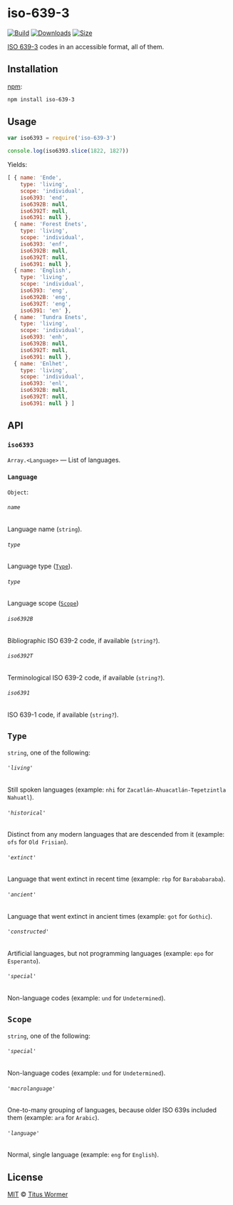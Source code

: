 # iso-639-3

[![Build][build-badge]][build]
[![Downloads][downloads-badge]][downloads]
[![Size][size-badge]][size]

[ISO 639-3][iso] codes in an accessible format, all of them.

## Installation

[npm][]:

```bash
npm install iso-639-3
```

## Usage

```javascript
var iso6393 = require('iso-639-3')

console.log(iso6393.slice(1822, 1827))
```

Yields:

```javascript
[ { name: 'Ende',
    type: 'living',
    scope: 'individual',
    iso6393: 'end',
    iso6392B: null,
    iso6392T: null,
    iso6391: null },
  { name: 'Forest Enets',
    type: 'living',
    scope: 'individual',
    iso6393: 'enf',
    iso6392B: null,
    iso6392T: null,
    iso6391: null },
  { name: 'English',
    type: 'living',
    scope: 'individual',
    iso6393: 'eng',
    iso6392B: 'eng',
    iso6392T: 'eng',
    iso6391: 'en' },
  { name: 'Tundra Enets',
    type: 'living',
    scope: 'individual',
    iso6393: 'enh',
    iso6392B: null,
    iso6392T: null,
    iso6391: null },
  { name: 'Enlhet',
    type: 'living',
    scope: 'individual',
    iso6393: 'enl',
    iso6392B: null,
    iso6392T: null,
    iso6391: null } ]
```

## API

### `iso6393`

`Array.<Language>` — List of languages.

### `Language`

`Object`:

###### `name`

Language name (`string`).

###### `type`

Language type ([`Type`][type]).

###### `type`

Language scope ([`Scope`][scope])

###### `iso6392B`

Bibliographic ISO 639-2 code, if available (`string?`).

###### `iso6392T`

Terminological ISO 639-2 code, if available (`string?`).

###### `iso6391`

ISO 639-1 code, if available (`string?`).

## `Type`

`string`, one of the following:

###### `'living'`

Still spoken languages (example: `nhi` for `Zacatlán-Ahuacatlán-Tepetzintla
Nahuatl`).

###### `'historical'`

Distinct from any modern languages that are descended from it (example: `ofs`
for `Old Frisian`).

###### `'extinct'`

Language that went extinct in recent time (example: `rbp` for `Barababaraba`).

###### `'ancient'`

Language that went extinct in ancient times (example: `got` for `Gothic`).

###### `'constructed'`

Artificial languages, but not programming languages (example: `epo` for
`Esperanto`).

###### `'special'`

Non-language codes (example: `und` for `Undetermined`).

## `Scope`

`string`, one of the following:

###### `'special'`

Non-language codes (example: `und` for `Undetermined`).

###### `'macrolanguage'`

One-to-many grouping of languages, because older ISO 639s included them
(example: `ara` for `Arabic`).

###### `'language'`

Normal, single language (example: `eng` for `English`).

## License

[MIT][license] © [Titus Wormer][author]

<!-- Definition -->

[build-badge]: https://img.shields.io/travis/wooorm/iso-639-3.svg

[build]: https://travis-ci.org/wooorm/iso-639-3

[downloads-badge]: https://img.shields.io/npm/dm/iso-639-3.svg

[downloads]: https://www.npmjs.com/package/iso-639-3

[size-badge]: https://img.shields.io/bundlephobia/minzip/iso-639-3.svg

[size]: https://bundlephobia.com/result?p=iso-639-3

[npm]: https://docs.npmjs.com/cli/install

[license]: license

[author]: https://wooorm.com

[iso]: http://www-01.sil.org/iso639-3

[type]: #type

[scope]: #scope
